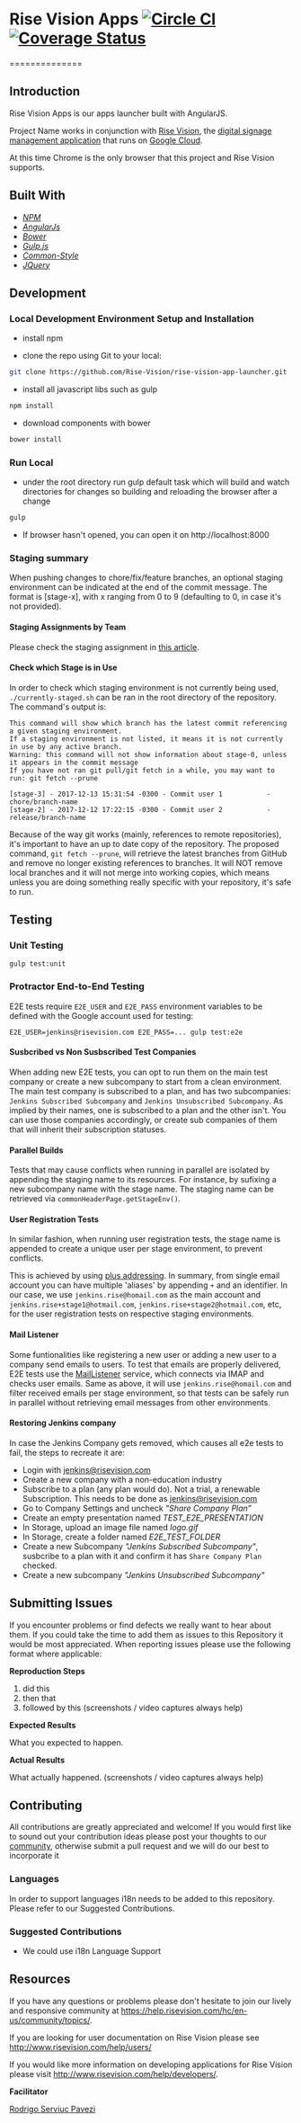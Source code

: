 # Rise Vision Apps [![Circle CI](https://circleci.com/gh/Rise-Vision/rise-vision-apps.svg?style=svg)](https://circleci.com/gh/Rise-Vision/rise-vision-apps) [![Coverage Status](https://coveralls.io/repos/Rise-Vision/rise-vision-apps/badge.svg?branch=&service=github)](https://coveralls.io/github/Rise-Vision/rise-vision-apps?branch=)
==============


## Introduction

Rise Vision Apps is our apps launcher built with AngularJS.

Project Name works in conjunction with [Rise Vision](http://www.risevision.com), the [digital signage management application](http://rva.risevision.com/) that runs on [Google Cloud](https://cloud.google.com).

At this time Chrome is the only browser that this project and Rise Vision supports.

## Built With
- *[NPM](https://www.npmjs.org/)*
- *[AngularJs](https://angularjs.org/)*
- *[Bower](http://bower.io/)*
- *[Gulp.js](http://gulpjs.com/)*
- *[Common-Style](http://rise-vision.github.io/style-guide/)*
- *[JQuery](http://jquery.com/)*

## Development

### Local Development Environment Setup and Installation

* install npm

* clone the repo using Git to your local:
```bash
git clone https://github.com/Rise-Vision/rise-vision-app-launcher.git
```

* install all javascript libs such as gulp
```bash
npm install
```

* download components with bower
```bash
bower install
```

### Run Local

* under the root directory run gulp default task which will build and watch directories for changes
so building and reloading the browser after a change
```bash
gulp
```

* If browser hasn't opened, you can open it on http://localhost:8000

### Staging summary

When pushing changes to chore/fix/feature branches, an optional staging environment can be indicated at the end of the commit message. The format is [stage-x], with x ranging from 0 to 9 (defaulting to 0, in case it's not provided).

#### Staging Assignments by Team

Please check the staging assignment in [this article](https://help.risevision.com/hc/en-us/articles/360001203463-Apps-Stage-Environments).


#### Check which Stage is in Use

In order to check which staging environment is not currently being used, ```./currently-staged.sh``` can be ran in the root directory of the repository. The command's output is:

```
This command will show which branch has the latest commit referencing a given staging environment.
If a staging environment is not listed, it means it is not currently in use by any active branch.
Warning: this command will not show information about stage-0, unless it appears in the commit message
If you have not ran git pull/git fetch in a while, you may want to run: git fetch --prune

[stage-3] - 2017-12-13 15:31:54 -0300 - Commit user 1           - chore/branch-name
[stage-2] - 2017-12-12 17:22:15 -0300 - Commit user 2           - release/branch-name

```

Because of the way git works (mainly, references to remote repositories), it's important to have an up to date copy of the repository. The proposed command, ```git fetch --prune```, will retrieve the latest branches from GitHub and remove no longer existing references to branches. It will NOT remove local branches and it will not merge into working copies, which means unless you are doing something really specific with your repository, it's safe to run.


## Testing

### Unit Testing
```
gulp test:unit
```

### Protractor End-to-End Testing

E2E tests require `E2E_USER` and `E2E_PASS` environment variables to be defined with the Google account used for testing:

```
E2E_USER=jenkins@risevision.com E2E_PASS=... gulp test:e2e
```

#### Susbcribed vs Non Susbscribed Test Companies
When adding new E2E tests, you can opt to run them on the main test company or create a new subcompany to start from a clean environment.
The main test company is subscribed to a plan, and has two subcompanies: `Jenkins Subscribed Subcompany` and `Jenkins Unsubscribed Subcompany`. As implied by their names, one is subscribed to a plan and the other isn't. You can use those companies accordingly, or create sub companies of them that will inherit their subscription statuses.  

#### Parallel Builds
Tests that may cause conflicts when running in parallel are isolated by appending the staging name to its resources. For instance, by sufixing a new subcompany name with the stage name. The staging name can be retrieved via `commonHeaderPage.getStageEnv()`.

#### User Registration Tests 
In similar fashion, when running user registration tests, the stage name is appended to create a unique user per stage environment, to prevent conflicts.

This is achieved by using [plus addressing](https://will.koffel.org/post/2014/using-email-plus-addressing/). In summary, from single email account you can have multiple 'aliases' by appending `+` and an identifier. In our case, we use `jenkins.rise@homail.com` as the main account and `jenkins.rise+stage1@hotmail.com`, `jenkins.rise+stage2@hotmail.com`, etc, for the user registration tests on respective staging environments.

#### Mail Listener
Some funtionalities like registering a new user or adding a new user to a company send emails to users.
To test that emails are properly delivered, E2E tests use the [MailListener](https://github.com/Rise-Vision/rise-vision-apps/blob/master/test/e2e/common-header/utils/mailListener.js) service, which connects via IMAP and checks user emails. 
Same as above, it will use `jenkins.rise@homail.com` and filter received emails per stage environment, so that tests can be safely run in parallel without retrieving email messages from other environments.

#### Restoring Jenkins company

In case the Jenkins Company gets removed, which causes all e2e tests to fail, the steps to recreate it are:

- Login with jenkins@risevision.com
- Create a new company with a non-education industry
- Subscribe to a plan (any plan would do). Not a trial, a renewable Subscription. This needs to be done as jenkins@risevision.com
- Go to Company Settings and uncheck *"Share Company Plan”*
- Create an empty presentation named *TEST_E2E_PRESENTATION*
- In Storage, upload an image file named *logo.gif*
- In Storage, create a folder named *E2E_TEST_FOLDER*
- Create a new Subcompany *"Jenkins Subscribed Subcompany"*, susbcribe to a plan with it and confirm it has `Share Company Plan` checked.
- Create a new  subcompany *"Jenkins Unsubscribed Subcompany"*

## Submitting Issues
If you encounter problems or find defects we really want to hear about them. If you could take the time to add them as issues to this Repository it would be most appreciated. When reporting issues please use the following format where applicable:

**Reproduction Steps**

1. did this
2. then that
3. followed by this (screenshots / video captures always help)

**Expected Results**

What you expected to happen.

**Actual Results**

What actually happened. (screenshots / video captures always help)

## Contributing
All contributions are greatly appreciated and welcome! If you would first like to sound out your contribution ideas please post your thoughts to our [community](https://help.risevision.com/hc/en-us/community/topics/), otherwise submit a pull request and we will do our best to incorporate it

### Languages

In order to support languages i18n needs to be added to this repository.  Please refer to our Suggested Contributions.

### Suggested Contributions
- We could use i18n Language Support

## Resources
If you have any questions or problems please don't hesitate to join our lively and responsive community at https://help.risevision.com/hc/en-us/community/topics/.

If you are looking for user documentation on Rise Vision please see http://www.risevision.com/help/users/

If you would like more information on developing applications for Rise Vision please visit http://www.risevision.com/help/developers/.

**Facilitator**

[Rodrigo Serviuc Pavezi](https://github.com/rodrigopavezi "Rodrigo Serviuc Pavezi")

